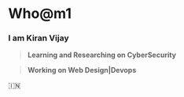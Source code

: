 # Who@m1

### I am Kiran Vijay
>__Learning and Researching on CyberSecurity__

>__Working on Web Design|Devops__

🇮🇳
